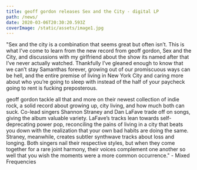 ```yaml
---
title: geoff gordon releases Sex and the City - digital LP
path: /news/
date: 2020-03-06T20:30:20.593Z
coverImage: /static/assets/image1.jpg
---
```

"Sex and the city is a combination that seems great but often isn’t. This is what I’ve come to learn from the new record from geoff gordon, Sex and the City, and discussions with my girlfriend about the show its named after that I’ve never actually watched. Thankfully I’ve gleaned enough to know that we can’t stay Samanthas forever, growing out of our promiscuous ways can be hell, and the entire premise of living in New York City and caring more about who you’re going to sleep with instead of the half of your paycheck going to rent is fucking preposterous.

geoff gordon tackle all that and more on their newest collection of indie rock, a solid record about growing up, city living, and how much both can suck. Co-lead singers Shannon Straney and Dan LaFave trade off on songs, giving the album valuable variety. LaFave’s tracks lean towards self-deprecating power pop, reconciling the pains of living in a city that beats you down with the realization that your own bad habits are doing the same. Straney, meanwhile, creates subtler synthwave tracks about loss and longing. Both singers nail their respective styles, but when they come together for a rare joint harmony, their voices complement one another so well that you wish the moments were a more common occurrence." - Mixed Frequencies
